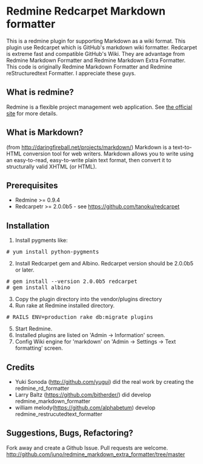 Redmine Redcarpet Markdown formatter
================================

This is a redmine plugin for supporting Markdown as a wiki format. This plugin use Redcarpet which is GitHub's markdown wiki formatter.
Redcarpet is extreme fast and compatible GitHub's Wiki. They are advantage from Redmine Markdown Formatter and Redmine Markdown Extra Formatter.
This code is originally Redmine Markdown Formatter and Redmine reStructuredtext Formatter. I appreciate these guys.

What is redmine?
----------------

Redmine is a flexible project management web application.
See [the official site](http://www.redmine.org/) for more details.


What is Markdown?
-----------------------

(from http://daringfireball.net/projects/markdown/)
Markdown is a text-to-HTML conversion tool for web writers. Markdown allows
you to write using an easy-to-read, easy-to-write plain text format, then
convert it to structurally valid XHTML (or HTML).

Prerequisites
-------------

*  Redmine >= 0.9.4
*  Redcarpetr >= 2.0.0b5 - see https://github.com/tanoku/redcarpet


Installation
------------
1.  Install pygments like:
<pre>
# yum install python-pygments
</pre>
2.  Install Redcarpet gem and Albino. Redcarpet version should be 2.0.0b5 or later.
<pre>
# gem install --version 2.0.0b5 redcarpet
# gem install albino
</pre>
3.  Copy the plugin directory into the vendor/plugins directory
4.  Run rake at Redmine installed directory.
<pre>
# RAILS_ENV=production rake db:migrate_plugins
</pre>
5.  Start Redmine.
6.  Installed plugins are listed on 'Admin -> Information' screen.
7.  Config Wiki engine for 'markdown' on 'Admin -> Settings -> Text formatting' screen.


Credits
-------

*  Yuki Sonoda (http://github.com/yugui) did the real work by creating the redmine_rd_formatter
*  Larry Baltz (https://github.com/bitherder/) did develop redmine_markdown_formatter
*  william melody(https://github.com/alphabetum) develop redmine_restrucutedtext_formatter

Suggestions, Bugs, Refactoring?
-------------------------------

Fork away and create a Github Issue. Pull requests are welcome.
http://github.com/juno/redmine_markdown_extra_formatter/tree/master

